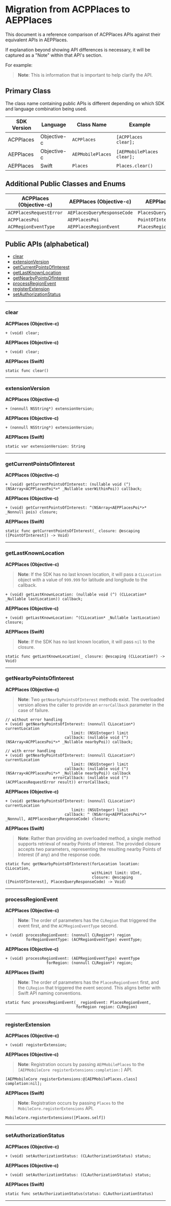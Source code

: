 # Migration from ACPPlaces to AEPPlaces

This document is a reference comparison of ACPPlaces APIs against their equivalent APIs in AEPPlaces.

If explanation beyond showing API differences is necessary, it will be captured as a "Note" within that API's section.  

For example:

> <b>Note</b>: This is information that is important to help clarify the API.

## Primary Class

The class name containing public APIs is different depending on which SDK and language combination being used.

| SDK Version | Language | Class Name | Example |
| ----------- | -------- | ---------- | ------- |
| ACPPlaces | Objective-c | `ACPPlaces` | `[ACPPlaces clear];`|
| AEPPlaces | Objective-c | `AEPMobilePlaces` | `[AEPMobilePlaces clear];` |
| AEPPlaces | Swift | `Places` | `Places.clear()` |

## Additional Public Classes and Enums

| ACPPlaces (Objective-c) | AEPPlaces (Objective-c) | AEPPlaces (Swift) |
| ----------------------- | ----------------------- | ----------------- |
| `ACPPlacesRequestError` | `AEPlacesQueryResponseCode` | `PlacesQueryResponseCode` |
| `ACPPlacesPoi` | `AEPPlacesPoi` | `PointOfInterest` |
| `ACPRegionEventType` | `AEPPlacesRegionEvent` | `PlacesRegionEvent` |

## Public APIs (alphabetical)
- [clear](#clear)
- [extensionVersion](#extensionVersion)
- [getCurrentPointsOfInterest](#getCurrentPointsOfInterest)
- [getLastKnownLocation](#getLastKnownLocation)
- [getNearbyPointsOfInterest](#getNearbyPointsOfInterest)
- [processRegionEvent](#processRegionEvent)
- [registerExtension](#registerExtension)
- [setAuthorizationStatus](#setAuthorizationStatus)

<hr />

### clear

<b>ACPPlaces (Objective-c)</b>
```
+ (void) clear;
```

<b>AEPPlaces (Objective-c)</b>
```
+ (void) clear;
```

<b>AEPPlaces (Swift)</b>
```
static func clear()
```

<hr />

### extensionVersion

<b>ACPPlaces (Objective-c)</b>
```
+ (nonnull NSString*) extensionVersion;
```

<b>AEPPlaces (Objective-c)</b>
```
+ (nonnull NSString*) extensionVersion;
```

<b>AEPPlaces (Swift)</b>
```
static var extensionVersion: String
```

<hr />

### getCurrentPointsOfInterest

<b>ACPPlaces (Objective-c)</b>
```
+ (void) getCurrentPointsOfInterest: (nullable void (^) (NSArray<ACPPlacesPoi*>* _Nullable userWithinPoi)) callback;
```

<b>AEPPlaces (Objective-c)</b>
```
+ (void) getCurrentPointsOfInterest: ^(NSArray<AEPPlacesPoi*>* _Nonnull pois) closure;
```

<b>AEPPlaces (Swift)</b>
```
static func getCurrentPointsOfInterest(_ closure: @escaping ([PointOfInterest]) -> Void)
```

<hr />

### getLastKnownLocation

<b>ACPPlaces (Objective-c)</b>

> <b>Note</b>: If the SDK has no last known location, it will pass a `CLLocation` object with a value of `999.999` for latitude and longitude to the callback.

```
+ (void) getLastKnownLocation: (nullable void (^) (CLLocation* _Nullable lastLocation)) callback;
```

<b>AEPPlaces (Objective-c)</b>
```
+ (void) getLastKnownLocation: ^(CLLocation* _Nullable lastLocation) closure;
```

<b>AEPPlaces (Swift)</b>

> <b>Note</b>: If the SDK has no last known location, it will pass `nil` to the closure.

```
static func getLastKnownLocation(_ closure: @escaping (CLLocation?) -> Void)
```

<hr />

### getNearbyPointsOfInterest


<b>ACPPlaces (Objective-c)</b>

> <b>Note</b>: Two `getNearbyPointsOfInterest` methods exist. The overloaded version allows the caller to provide an `errorCallback` parameter in the case of failure.

```
// without error handling
+ (void) getNearbyPointsOfInterest: (nonnull CLLocation*) currentLocation
                             limit: (NSUInteger) limit
                          callback: (nullable void (^) (NSArray<ACPPlacesPoi*>* _Nullable nearbyPoi)) callback;

// with error handling
+ (void) getNearbyPointsOfInterest: (nonnull CLLocation*) currentLocation
                             limit: (NSUInteger) limit
                          callback: (nullable void (^) (NSArray<ACPPlacesPoi*>* _Nullable nearbyPoi)) callback
                     errorCallback: (nullable void (^) (ACPPlacesRequestError result)) errorCallback;
```

<b>AEPPlaces (Objective-c)</b>
```
+ (void) getNearbyPointsOfInterest: (nonnull CLLocation*) currentLocation
                             limit: (NSUInteger) limit
                          callback: ^ (NSArray<AEPPlacesPoi*>* _Nonnull, AEPPlacesQueryResponseCode) closure;
```

<b>AEPPlaces (Swift)</b>

> <b>Note</b>: Rather than providing an overloaded method, a single method supports retrieval of nearby Points of Interest. The provided closure accepts two parameters, representing the resulting nearby Points of Interest (if any) and the response code.

```
static func getNearbyPointsOfInterest(forLocation location: CLLocation,
                                      withLimit limit: UInt,
                                      closure: @escaping ([PointOfInterest], PlacesQueryResponseCode) -> Void)
```

<hr />

### processRegionEvent

<b>ACPPlaces (Objective-c)</b>

> <b>Note</b>: The order of parameters has the `CLRegion` that triggered the event first, and the `ACPRegionEventType` second.

```
+ (void) processRegionEvent: (nonnull CLRegion*) region
         forRegionEventType: (ACPRegionEventType) eventType;
```

<b>AEPPlaces (Objective-c)</b>
```
+ (void) processRegionEvent: (AEPRegionEventType) eventType
                  forRegion: (nonnull CLRegion*) region;
```

<b>AEPPlaces (Swift)</b>

> <b>Note</b>: The order of parameters has the `PlacesRegionEvent` first, and the `CLRegion` that triggered the event second. This aligns better with Swift API naming conventions.

```
static func processRegionEvent(_ regionEvent: PlacesRegionEvent,
                               forRegion region: CLRegion)
```

<hr />

### registerExtension

<b>ACPPlaces (Objective-c)</b>
```
+ (void) registerExtension;
```

<b>AEPPlaces (Objective-c)</b>

> <b>Note</b>: Registration occurs by passing `AEPMobilePlaces` to the `[AEPMobileCore registerExtensions:completion:]` API.

```
[AEPMobileCore registerExtensions:@[AEPMobilePlaces.class] completion:nil];
```

<b>AEPPlaces (Swift)</b>

> <b>Note</b>: Registration occurs by passing `Places` to the `MobileCore.registerExtensions` API.

```
MobileCore.registerExtensions([Places.self])
```

<hr />

### setAuthorizationStatus

<b>ACPPlaces (Objective-c)</b>
```
+ (void) setAuthorizationStatus: (CLAuthorizationStatus) status;
```

<b>AEPPlaces (Objective-c)</b>
```
+ (void) setAuthorizationStatus: (CLAuthorizationStatus) status;
```

<b>AEPPlaces (Swift)</b>
```
static func setAuthorizationStatus(status: CLAuthorizationStatus)
```

<hr />

